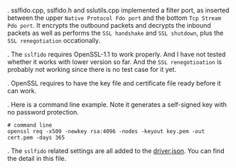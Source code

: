 . sslfido.cpp, sslfido.h and sslutils.cpp implemented a filter port, as inserted between the upper `Native Protocol Fdo port` and the bottom `Tcp Stream Pdo port`. It encrypts the outbound packets and decrypts the inbound packets as well as performs the `SSL handshake` and `SSL shutdown`, plus the `SSL renegotiation` occationally.   

. The `sslfido` requires OpenSSL-1.1 to work properly. And I have not tested whether it works with lower version so far. And the `SSL renegotioation` is probably not working since there is no test case for it yet.

. OpenSSL requires to have the key file and certificate file ready before it can work.   

. Here is a command line example. Note it generates a self-signed key with no password protection.   
```
# command line
openssl req -x509 -newkey rsa:4096 -nodes -keyout key.pem -out cert.pem -days 365
```

. The `sslfido` related settings are all added to the [driver.json](https://github.com/zhiming99/rpc-frmwrk/blob/master/ipc/driver.json). You can find the detail in this file.
